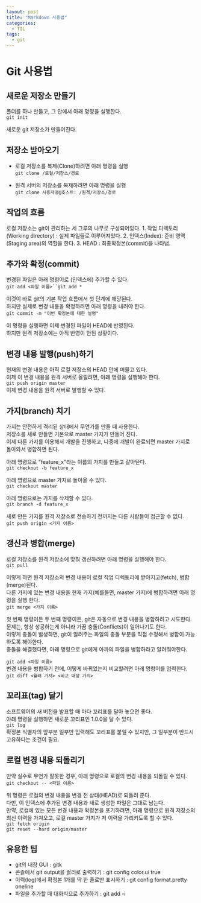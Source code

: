 ```yaml
---
layout: post
title: "Markdown 사용법"
categories:
  - TIL
tags:
  - git
---
```

Git 사용법
==========

새로운 저장소 만들기
--------------------

폴더를 하나 만들고, 그 안에서 아래 명령을 실행한다.  
`git init`

새로운 git 저장소가 만들어진다.

저장소 받아오기
---------------

-	로컬 저장소를 복제(Clone)하려면 아래 명령을 실행  
	`git clone /로컬/저장소/경로`

-	원격 서버의 저장소를 복제하려면 아래 명령을 실행  
	`git clone 사용자명@호스트: /원격/저장소/경로`

작업의 흐름
-----------

로컬 저장소는 git이 관리하는 세 그루의 나무로 구성되어있다. 1. 작업 디렉토리(Working directory) : 실제 파일들로 이루어져있다. 2. 인덱스(Index): 준비 영역(Staging area)의 역할을 한다. 3. HEAD : 최종확정본(commit)을 나타냄.

추가와 확정(commit)
-------------------

변경된 파일은 아래 명령어로 (인덱스에) 추가할 수 있다.  
`git add <파일 이름>``git add *`

이것이 바로 git의 기본 작업 흐름에서 첫 단계에 해당된다.  
하지만 실제로 변경 내용을 확정하려면 아래 명령을 내려야 한다.  
`git commit -m "이번 확정본에 대한 설명"`

이 명령을 실행하면 이제 변경된 파일이 HEAD에 반영된다.  
하지만 원격 저장소에는 아직 반영이 안된 상황이다.

변경 내용 발행(push)하기
------------------------

현재의 변경 내용은 아직 로컬 저장소의 HEAD 안에 머물고 있다.  
이제 이 변경 내용을 원격 서버로 올릴려면, 아래 명령을 실행해야 한다.  
`git push origin master`  
이제 변경 내용을 원격 서버로 발행할 수 있다.

가지(branch) 치기
-----------------

가지는 안전하게 격리된 상태에서 무언가를 만들 때 사용한다.  
저장소를 새로 만들면 기본으로 master 가지가 만들어 진다.  
이제 다른 가지를 이용해서 개발을 진행하고, 나중에 개발이 완료되면 master 가지로 돌아와서 병합하면 된다.

아래 명령으로 "feature_x"라는 이름의 가지를 만들고 갈아탄다.  
`git checkout -b feature_x`

아래 명령으로 master 가지로 돌아올 수 있다.  
`git checkout master`

아래 명령으로는 가지를 삭제할 수 있다.  
`git branch -d feature_x`

새로 만든 가지를 원격 저장소로 전송하기 전까지는 다른 사람들이 접근할 수 없다.  
`git push origin <가지 이름>`

갱신과 병합(merge)
------------------

로컬 저장소를 원격 저장소에 맞춰 갱신하려면 아래 명령을 실행해야 한다.  
`git pull`

이렇게 하면 원격 저장소의 변경 내용이 로컬 작업 디렉토리에 받아지고(fetch), 병합(merge)된다.  
다른 가지에 있는 변경 내용을 현재 가지(예를들면, master 가지)에 병합하려면 아래 명령을 실행 한다.  
`git merge <가지 이름>`

첫 번째 명령이든 두 번째 명령이든, git은 자동으로 변경 내용을 병합하려고 시도한다.  
문제는, 항상 성공하는게 아니라 가끔 충돌(Conflicts)이 일어나기도 한다.  
이렇게 충돌이 발생하면, git이 알려주는 파일의 충돌 부분을 직접 수정해서 병합이 가능하도록 해야한다.  
충돌을 해결했다면, 아래 명령으로 git에게 아까의 파일을 병합하라고 알려줘야한다.

`git add <파일 이름>`  
변경 내용을 병합하기 전에, 어떻게 바뀌었는지 비교할려면 아래 명령어를 입력한다.  
`git diff <월래 가지> <비교 대상 가지>`

꼬리표(tag) 달기
----------------

소프트웨어의 새 버전을 발표할 때 마다 꼬리표를 달아 놓으면 좋다.  
아래 명령을 실행하면 새로운 꼬리표인 1.0.0을 달 수 있다.  
`git log`  
확정본 식별자의 앞부분 일부만 입력해도 꼬리표를 붙일 수 있지만, 그 일부분이 반드시 고유하다는 조건이 필요.

로컬 변경 내용 되돌리기
-----------------------

만약 실수로 무언가 잘못한 경우, 아래 명령으로 로컬의 변경 내용을 되돌릴 수 있다.  
`git checkout -- <파일 이름>`

위 명령은 로컬의 변경 내용을 변경 전 상태(HEAD)로 되돌려 준다.  
다만, 이 인덱스에 추가된 변경 내용과 새로 생성한 파일은 그대로 남는다.  
만약, 로컬에 있는 모든 변경 내용과 확정본을 포기하려면, 아래 명령으로 원격 저장소의 최신 이력을 가져오고, 로컬 master 가지가 저 이력을 가리키도록 할 수 있다.  
`git fetch origin`  
`git reset --hard origin/master`

유용한 팁
---------

-	git의 내장 GUI : gitk
-	콘솔에서 git output을 컬러로 출력하기 : git config color.ui true
-	이력(log)에서 확정본 1개를 딱 한 줄로만 표시하기 : git config format.pretty oneline
-	파일을 추가할 때 대화식으로 추가하기 : git add -i  
